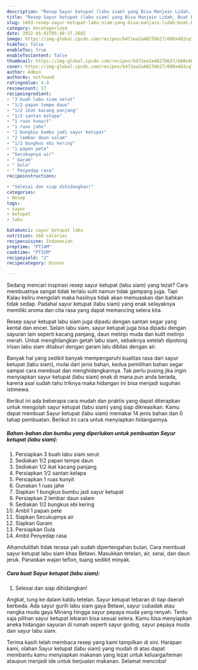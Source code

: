 ```yaml
---
description: "Resep Sayur ketupat (labu siam) yang Bisa Manjain Lidah, Buat Buka Puasa}"
title: "Resep Sayur ketupat (labu siam) yang Bisa Manjain Lidah, Buat Buka Puasa}"
slug: 1493-resep-sayur-ketupat-labu-siam-yang-bisa-manjain-lidah-buat-buka-puasa
category: Uncategorized
date: 2022-05-01T05:48:37.260Z
image: https://img-global.cpcdn.com/recipes/b471ea2a4827bb27/680x482cq70/sayur-ketupat-labu-siam-foto-resep-utama.jpg
hideToc: false
enableToc: true
enableTocContent: false
thumbnail: https://img-global.cpcdn.com/recipes/b471ea2a4827bb27/680x482cq70/sayur-ketupat-labu-siam-foto-resep-utama.jpg
cover: https://img-global.cpcdn.com/recipes/b471ea2a4827bb27/680x482cq70/sayur-ketupat-labu-siam-foto-resep-utama.jpg
author: Admin
authorAv: notfound
ratingvalue: 4.4
reviewcount: 17
recipeingredient:
- "3 buah labu siam serut"
- "1/2 papan tempe daun"
- "1/2 ikat kacang panjang"
- "1/2 santan kelapa"
- "1 ruas kunyit"
- "1 ruas jahe"
- "1 bungkus bumbu jadi sayur ketupat"
- "2 lembar daun salam"
- "1/2 bungkus ebi kering"
- "1 papan pete"
- "Secukupnya air"
- " Garam"
- " Gula"
- " Penyedap rasa"
recipeinstructions:

- "Selesai dan siap dihidangkan!"
categories:
- Resep
tags:
- sayur
- ketupat
- labu

katakunci: sayur ketupat labu 
nutrition: 168 calories
recipecuisine: Indonesian
preptime: "PT24M"
cooktime: "PT32M"
recipeyield: "2"
recipecategory: Dinner

---
```



Sedang mencari inspirasi resep sayur ketupat (labu siam) yang lezat? Cara membuatnya sangat tidak terlalu sulit namun tidak gampang juga. Tapi Kalau keliru mengolah maka hasilnya tidak akan memuaskan dan bahkan tidak sedap. Padahal sayur ketupat (labu siam) yang enak selayaknya memiliki aroma dan cita rasa yang dapat memancing selera kita.


Resep sayur ketupat labu siam juga dipadu dengan santan segar yang kental dan encer. Selain labu siam, sayur ketupat juga bisa dipadu dengan sayuran lain seperti kacang panjang, daun melinjo muda dan kulit melinjo merah. Untuk menghilangkan getah labu siam, sebaiknya setelah dipotong irisan labu siam ditaburi dengan garam lalu dibilas dengan air.

Banyak hal yang sedikit banyak mempengaruhi kualitas rasa dari sayur ketupat (labu siam), mulai dari jenis bahan, kedua pemilihan bahan segar sampai cara membuat dan menghidangkannya. Tak perlu pusing jika ingin menyiapkan sayur ketupat (labu siam) enak di mana pun anda berada, karena asal sudah tahu triknya maka hidangan ini bisa menjadi suguhan istimewa.


Berikut ini ada beberapa cara mudah dan praktis yang dapat diterapkan untuk mengolah sayur ketupat (labu siam) yang siap dikreasikan. Kamu dapat membuat Sayur ketupat (labu siam) memakai 14 jenis bahan dan 0 tahap pembuatan. Berikut ini cara untuk menyiapkan hidangannya.

<!--inarticleads1-->

##### Bahan-bahan dan bumbu yang diperlukan untuk pembuatan Sayur ketupat (labu siam):

1. Persiapkan 3 buah labu siam serut
1. Sediakan 1/2 papan tempe daun
1. Sediakan 1/2 ikat kacang panjang
1. Persiapkan 1/2 santan kelapa
1. Persiapkan 1 ruas kunyit
1. Gunakan 1 ruas jahe
1. Siapkan 1 bungkus bumbu jadi sayur ketupat
1. Persiapkan 2 lembar daun salam
1. Sediakan 1/2 bungkus ebi kering
1. Ambil 1 papan pete
1. Siapkan Secukupnya air
1. Siapkan  Garam
1. Persiapkan  Gula
1. Ambil  Penyedap rasa


Alhamdulillah tidak terasa yah sudah dipertengahan bulan. Cara membuat sayur ketupat labu siam khas Betawi. Masukkan tetelan, air, serai, dan daun jeruk. Panaskan wajan teflon, tuang sedikit minyak. 

<!--inarticleads2-->

##### Cara buat Sayur ketupat (labu siam):


1. Selesai dan siap dihidangkan!

Angkat, tung ke dalam kaldu tetelan. Sayur ketupat lebaran di tiap daerah berbeda. Ada sayur gurih labu siam gaya Betawi, sayur cubadak atau nangka muda gaya Minang hingga sayur pepaya muda yang renyah. Tentu saja pilihan sayur ketupat lebaran bisa sesuai selera. Kamu bisa menyiapkan aneka hidangan sayuran di rumah seperti sayur godog, sayur pepaya muda dan sayur labu siam. 

Terima kasih telah membaca resep yang kami tampilkan di sini. Harapan kami, olahan Sayur ketupat (labu siam) yang mudah di atas dapat membantu kamu menyiapkan makanan yang lezat untuk keluarga/teman ataupun menjadi ide untuk berjualan makanan. Selamat mencoba!
